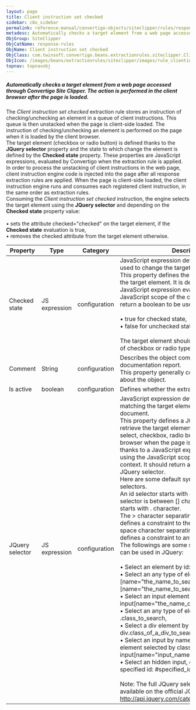```yaml
---
layout: page
title: Client instruction set checked
sidebar: c8o_sidebar
permalink: reference-manual/convertigo-objects/siteclipper/rules/response-rules/client-instruction-set-checked/
metadesc: Automatically checks a target element from a web page accessed through Convertigo Site Clipper. The action is performed in the client browser after th
ObjGroup: SiteClipper
ObjCatName: response-rules
ObjName: Client instruction set checked
ObjClass: com.twinsoft.convertigo.beans.extractionrules.siteclipper.ClientInstructionSetChecked
ObjIcon: /images/beans/extractionrules/siteclipper/images/rule_clientinstructionsetchecked_color_32x32.png
topnav: topnavobj
---
```

##### Automatically checks a target element from a web page accessed through Convertigo Site Clipper. The action is performed in the client browser after the page is loaded. 

The <i>Client instruction set checked</i> extraction rule stores an instruction of checking/unchecking an element in a queue of client instructions. This queue is then unstacked when the page is client-side loaded. The instruction of checking/unchecking an element is performed on the page when it is loaded by the client browser. <br/>The target element (checkbox or radio button) is defined thanks to the <b>JQuery selector</b> property and the state to which change the element is defined by the <b>Checked state</b> property. These properties are JavaScript expressions, evaluated by Convertigo when the extraction rule is applied. <br/>In order to process the unstacking of client instructions in the web page, <span class="computer">client instruction engine</span> code is injected into the page after all response extraction rules are applied. When the page is client-side loaded, the <span class="computer">client instruction engine</span> runs and consumes each registered client instruction, in the same order as extraction rules. <br/>Consuming the <i>Client instruction set checked</i> instruction, the engine selects the target element using the <b>JQuery selector</b> and depending on the <b>Checked state</b> property value: <br/><br/>• sets the attribute <span class="computer">checked="checked"</span> on the target element, if the <b>Checked state</b> evaluation is <span class="computer">true</span>, <br/>• removes the <span class="computer">checked</span> attribute from the target element otherwise.<br/>

Property | Type | Category | Description
--- | --- | --- | ---
Checked state | JS expression | configuration | JavaScript expression defining the boolean value used to change the target element state.<br/>This property defines the checked state to set on the target element. It is defined thanks to a JavaScript expression evaluated using the JavaScript scope of the current context. It should return a boolean to be used as follows: <br/><br/>• <span class="computer">true</span> for checked state, <br/>• <span class="computer">false</span> for unchecked state. <br/><br/>The target element should be an <span class="computer">INPUT</span> element of <span class="computer">checkbox</span> or <span class="computer">radio</span> type.
Comment | String | configuration | Describes the object comment to include in the documentation report.<br/>This property generally contains an explanation about the object.
Is active | boolean | configuration | Defines whether the extraction rule is active.
JQuery selector | JS expression | configuration | JavaScript expression defining a JQuery selector matching the target element from the HTML document.<br/>This property defines a JQuery selector used to retrieve the target element (input field, text area, select, checkbox, radio button, etc.) on the client browser when the page is loaded. It is defined thanks to a JavaScript expression evaluated using the JavaScript scope of the current context. It should return a string to be used as a JQuery selector. <br/>Here are some default syntaxes for JQuery selectors. <br/>An id selector starts with <span class="computer">#</span> character, an attribute selector is between <span class="computer">[]</span> characters, a class selector starts with <span class="computer">.</span> character. <br/>The <span class="computer">&gt;</span> character separating several selectors defines a constraint to the direct ancestor. The space character separating several selectors defines a constraint to any ancestor. <br/>The followings are some simple selectors that can be used in JQuery: <br/><br/>• Select an element by id: <span class="computer">#the_id_to_search</span>, <br/>• Select an any type of element by name: <span class="computer">[name="the_name_to_search"]</span> or also <span class="computer">*[name="the_name_to_search"]</span>, <br/>• Select an input element by name: <span class="computer">input[name="the_name_of_the_input_to_search"]</span>, <br/>• Select an any type of element by class: <span class="computer">.class_to_search</span>, <br/>• Select a div element by class: <span class="computer">div.class_of_a_div_to_search</span>, <br/>• Select an input by name, direct child of a form element selected by class: <span class="computer">form.form_class &gt; input[name="input_name"]</span>, <br/>• Select an hidden input, descendant of a specified id: <span class="computer">#specified_id input[type="hidden"]</span>. <br/><br/><span class="orangetwinsoft">Note:</span> The full JQuery selector documentation is available on the official JQuery website: <span class="computer">http://api.jquery.com/category/selectors/</span>.
